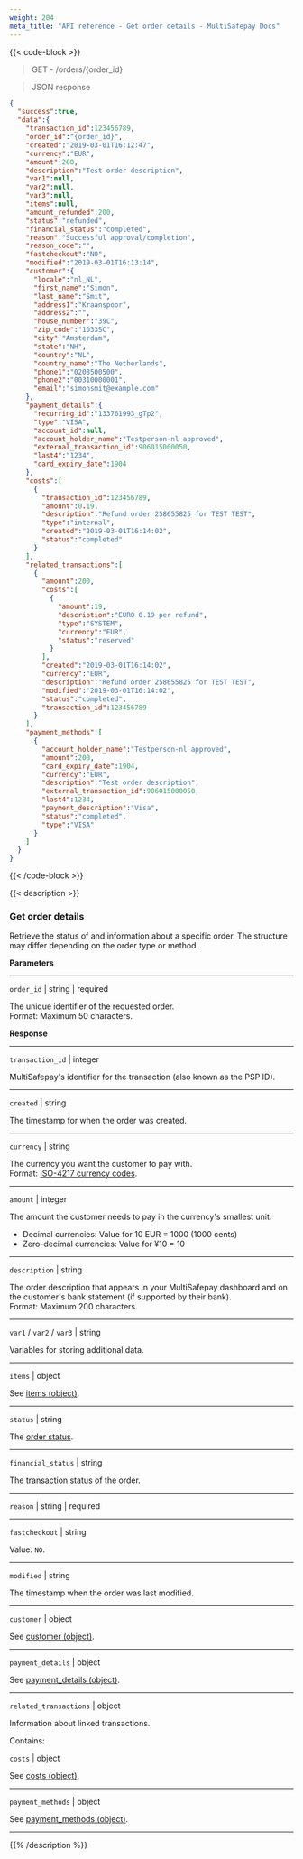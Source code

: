 ```yaml
---
weight: 204
meta_title: "API reference - Get order details - MultiSafepay Docs"
---
```

{{< code-block >}}
> GET - /orders/{order_id}


> JSON response

```json
{
  "success":true,
  "data":{
    "transaction_id":123456789,
    "order_id":"{order_id}",
    "created":"2019-03-01T16:12:47",
    "currency":"EUR",
    "amount":200,
    "description":"Test order description",
    "var1":null,
    "var2":null,
    "var3":null,
    "items":null,
    "amount_refunded":200,
    "status":"refunded",
    "financial_status":"completed",
    "reason":"Successful approval/completion",
    "reason_code":"",
    "fastcheckout":"NO",
    "modified":"2019-03-01T16:13:14",
    "customer":{
      "locale":"nl_NL",
      "first_name":"Simon",
      "last_name":"Smit",
      "address1":"Kraanspoor",
      "address2":"",
      "house_number":"39C",
      "zip_code":"1033SC",
      "city":"Amsterdam",
      "state":"NH",
      "country":"NL",
      "country_name":"The Netherlands",
      "phone1":"0208500500",
      "phone2":"00310000001",
      "email":"simonsmit@example.com"
    },
    "payment_details":{
      "recurring_id":"133761993_gTp2",
      "type":"VISA",
      "account_id":null,
      "account_holder_name":"Testperson-nl approved",
      "external_transaction_id":906015000050,
      "last4":"1234",
      "card_expiry_date":1904
    },
    "costs":[
      {
        "transaction_id":123456789,
        "amount":0.19,
        "description":"Refund order 258655825 for TEST TEST",
        "type":"internal",
        "created":"2019-03-01T16:14:02",
        "status":"completed"
      }
    ],
    "related_transactions":[
      {
        "amount":200,
        "costs":[
          {
            "amount":19,
            "description":"EURO 0.19 per refund",
            "type":"SYSTEM",
            "currency":"EUR",
            "status":"reserved"
          }
        ],
        "created":"2019-03-01T16:14:02",
        "currency":"EUR",
        "description":"Refund order 258655825 for TEST TEST",
        "modified":"2019-03-01T16:14:02",
        "status":"completed",
        "transaction_id":123456789
      }
    ],
    "payment_methods":[
      {
        "account_holder_name":"Testperson-nl approved",
        "amount":200,
        "card_expiry_date":1904,
        "currency":"EUR",
        "description":"Test order description",
        "external_transaction_id":906015000050,
        "last4":1234,
        "payment_description":"Visa",
        "status":"completed",
        "type":"VISA"
      }
    ]
  }
}
```
{{< /code-block >}}

{{< description >}}
### Get order details

Retrieve the status of and information about a specific order. The structure may differ depending on the order type or method.

**Parameters**

----------------
`order_id` | string | required

The unique identifier of the requested order.                             
Format: Maximum 50 characters.


**Response**

----------------
`transaction_id` | integer

MultiSafepay's identifier for the transaction (also known as the PSP ID).

----------------
`created` | string

The timestamp for when the order was created.

----------------
`currency` | string 

The currency you want the customer to pay with.  
Format: [ISO-4217 currency codes](https://www.iso.org/iso-4217-currency-codes.html). 

----------------
`amount` | integer 

The amount the customer needs to pay in the currency's smallest unit:

- Decimal currencies: Value for 10 EUR = 1000 (1000 cents)
- Zero-decimal currencies: Value for ¥10 = 10 

----------------
`description` | string 

The order description that appears in your MultiSafepay dashboard and on the customer's bank statement (if supported by their bank).   
Format: Maximum 200 characters.

----------------
`var1` / `var2` / `var3` | string 

Variables for storing additional data. 

----------------
`items` | object 

See [items (object)](/api/#items-object).

----------------
`status` | string

The [order status](/about-payments/multisafepay-statuses/). 

----------------
`financial_status` | string

The [transaction status](/about-payments/multisafepay-statuses/) of the order.

----------------
`reason` | string | required
 

----------------
`fastcheckout` | string 

Value: `NO`.

----------------
`modified` | string

The timestamp when the order was last modified.

----------------
`customer` | object 

See [customer (object)](/api/#customer-object).

----------------
`payment_details` | object

See [payment_details (object)](/api/#payment-details-object).

----------------
`related_transactions` | object

Information about linked transactions.

Contains:  

`costs` | object

See [costs (object)](/api/#costs-object).

----------------
`payment_methods` | object

See [payment_methods (object)](/api/#payment-methods-object).

----------------

{{% /description %}}
